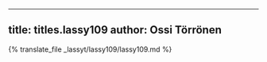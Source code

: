 
---
title: titles.lassy109
author: Ossi Törrönen
---
{% translate_file _lassyt/lassy109/lassy109.md %}